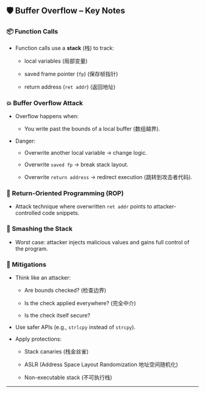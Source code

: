 ## 🛡️ Buffer Overflow – Key Notes

### 📦 Function Calls

- Function calls use a **stack** (栈) to track:
    
    - local variables (局部变量)
        
    - saved frame pointer (`fp`) (保存帧指针)
        
    - return address (`ret addr`) (返回地址)
        

### 💥 Buffer Overflow Attack

- Overflow happens when:
    
    - You write past the bounds of a local buffer (数组越界).
        
- Danger:
    
    - Overwrite another local variable → change logic.
        
    - Overwrite `saved fp` → break stack layout.
        
    - Overwrite `return address` → redirect execution (跳转到攻击者代码).
        

### 🏹 Return-Oriented Programming (ROP)

- Attack technique where overwritten `ret addr` points to attacker-controlled code snippets.
    

### 🔨 Smashing the Stack

- Worst case: attacker injects malicious values and gains full control of the program.
    

### 🛑 Mitigations

- Think like an attacker:
    
    - Are bounds checked? (检查边界)
        
    - Is the check applied everywhere? (完全中介)
        
    - Is the check itself secure?
        
- Use safer APIs (e.g., `strlcpy` instead of `strcpy`).
    
- Apply protections:
    
    - Stack canaries (栈金丝雀)
        
    - ASLR (Address Space Layout Randomization 地址空间随机化)
        
    - Non-executable stack (不可执行栈)
        

---